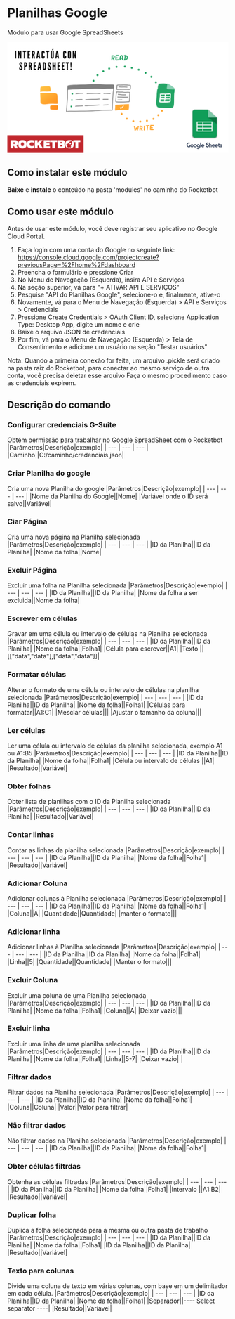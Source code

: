 



# Planilhas Google
  
Módulo para usar Google SpreadSheets  
  
![banner](imgs/Banner_Google-SpreadSheets.png)
## Como instalar este módulo
  
__Baixe__ e __instale__ o conteúdo na pasta 'modules' no caminho do Rocketbot  



## Como usar este módulo

Antes de usar este módulo, você deve registrar seu aplicativo no Google Cloud Portal.

1. Faça login com uma conta do Google no seguinte link: https://console.cloud.google.com/projectcreate?previousPage=%2Fhome%2Fdashboard
2. Preencha o formulário e pressione Criar
3. No Menu de Navegação (Esquerda), insira API e Serviços
4. Na seção superior, vá para "+ ATIVAR API E SERVIÇOS"
5. Pesquise "API do Planilhas Google", selecione-o e, finalmente, ative-o
6. Novamente, vá para o Menu de Navegação (Esquerda) > API e Serviços > Credenciais
7. Pressione Create Credentials > OAuth Client ID, selecione Application Type: Desktop App, digite um nome e crie
8. Baixe o arquivo JSON de credenciais
9. Por fim, vá para o Menu de Navegação (Esquerda) > Tela de Consentimento e adicione um usuário na seção "Testar usuários"

Nota: Quando a primeira conexão for feita, um arquivo .pickle será criado na pasta raiz do Rocketbot, para conectar ao mesmo serviço de outra conta, você precisa deletar
esse arquivo Faça o mesmo procedimento caso as credenciais expirem.


## Descrição do comando

### Configurar credenciais G-Suite
  
Obtém permissão para trabalhar no Google SpreadSheet com o Rocketbot
|Parâmetros|Descrição|exemplo|
| --- | --- | --- |
|Caminho||C:/caminho/credenciais.json|

### Criar Planilha do google
  
Cria uma nova Planilha do google
|Parâmetros|Descrição|exemplo|
| --- | --- | --- |
|Nome da Planilha do Google||Nome|
|Variável onde o ID será salvo||Variável|

### Ciar Página
  
Cria uma nova página na Planilha selecionada
|Parâmetros|Descrição|exemplo|
| --- | --- | --- |
|ID da Planilha||ID da Planilha|
|Nome da folha||Nome|

### Excluir Página
  
Excluir uma folha na Planilha selecionada
|Parâmetros|Descrição|exemplo|
| --- | --- | --- |
|ID da Planilha||ID da Planilha|
|Nome da folha a ser excluida||Nome da folha|

### Escrever em células
  
Gravar em uma célula ou intervalo de células na Planilha selecionada
|Parâmetros|Descrição|exemplo|
| --- | --- | --- |
|ID da Planilha||ID da Planilha|
|Nome da folha||Folha1|
|Célula para escrever||A1|
|Texto ||[["data","data"],["data","data"]]|

### Formatar células
  
Alterar o formato de uma célula ou intervalo de células na planilha selecionada
|Parâmetros|Descrição|exemplo|
| --- | --- | --- |
|ID da Planilha||ID da Planilha|
|Nome da folha||Folha1|
|Células para formatar||A1:C1|
|Mesclar células|||
|Ajustar o tamanho da coluna|||

### Ler células
  
Ler uma célula ou intervalo de células da planilha selecionada, exemplo A1 ou A1:B5
|Parâmetros|Descrição|exemplo|
| --- | --- | --- |
|ID da Planilha||ID da Planilha|
|Nome da folha||Folha1|
|Célula ou intervalo de células ||A1|
|Resultado||Variável|

### Obter folhas
  
Obter lista de planilhas com o ID da Planilha selecionada
|Parâmetros|Descrição|exemplo|
| --- | --- | --- |
|ID da Planilha||ID da Planilha|
|Resultado||Variável|

### Contar linhas
  
Contar as linhas da planilha selecionada
|Parâmetros|Descrição|exemplo|
| --- | --- | --- |
|ID da Planilha||ID da Planilha|
|Nome da folha||Folha1|
|Resultado||Variável|

### Adicionar Coluna
  
Adicionar colunas à Planilha selecionada
|Parâmetros|Descrição|exemplo|
| --- | --- | --- |
|ID da Planilha||ID da Planilha|
|Nome da folha||Folha1|
|Coluna||A|
|Quantidade||Quantidade|
|manter o formato|||

### Adicionar linha
  
Adicionar linhas à Planilha selecionada
|Parâmetros|Descrição|exemplo|
| --- | --- | --- |
|ID da Planilha||ID da Planilha|
|Nome da folha||Folha1|
|Linha||5|
|Quantidade||Quantidade|
|Manter o formato|||

### Excluir Coluna
  
Excluir uma coluna de uma Planilha selecionada
|Parâmetros|Descrição|exemplo|
| --- | --- | --- |
|ID da Planilha||ID da Planilha|
|Nome da folha||Folha1|
|Coluna||A|
|Deixar vazio|||

### Excluir linha
  
Excluir uma linha de uma planilha selecionada
|Parâmetros|Descrição|exemplo|
| --- | --- | --- |
|ID da Planilha||ID da Planilha|
|Nome da folha||Folha1|
|Linha||5-7|
|Deixar vazio|||

### Filtrar dados
  
Filtrar dados na Planilha selecionada
|Parâmetros|Descrição|exemplo|
| --- | --- | --- |
|ID da Planilha||ID da Planilha|
|Nome da folha||Folha1|
|Coluna||Coluna|
|Valor||Valor para filtrar|

### Não filtrar dados
  
Não filtrar dados na Planilha selecionada
|Parâmetros|Descrição|exemplo|
| --- | --- | --- |
|ID da Planilha||ID da Planilha|
|Nome da folha||Folha1|

### Obter células filtrdas
  
Obtenha as células filtradas
|Parâmetros|Descrição|exemplo|
| --- | --- | --- |
|ID da Planilha||ID da Planilha|
|Nome da folha||Folha1|
|Intervalo ||A1:B2|
|Resultado||Variável|

### Duplicar folha
  
Duplica a folha selecionada para a mesma ou outra pasta de trabalho
|Parâmetros|Descrição|exemplo|
| --- | --- | --- |
|ID da Planilha||ID da Planilha|
|Nome da folha||Folha1|
|ID da Planilha||ID da Planilha|
|Resultado||Variável|

### Texto para colunas
  
Divide uma coluna de texto em várias colunas, com base em um delimitador em cada célula.
|Parâmetros|Descrição|exemplo|
| --- | --- | --- |
|ID da Planilha||ID da Planilha|
|Nome da folha||Folha1|
|Separador||---- Select separator ----|
|Resultado||Variável|
